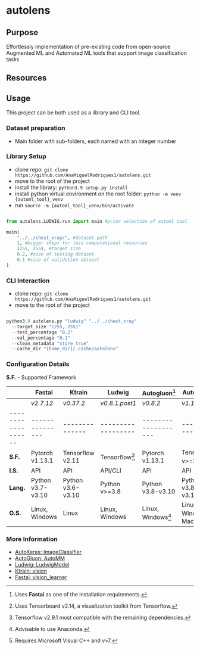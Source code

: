 # autolens

## Purpose
Effortlessly implementation of pre-existing code from open-source Augmented ML and Automated ML tools that support image classification tasks

## Resources

## Usage
This project can be both used as a library and CLI tool. 
### Dataset preparation
- Main folder with sub-folders, each named with an integer number
  
### Library Setup
- clone repo: `git clone https://github.com/AnaMiguelRodrigues1/autolens.git`
- move to the root of the project
- install the library: `python3.9 setup.py install`
- install python virtual environment on the root folder: `python -m venv {automl_tool}_venv`
- run `source -m {automl_tool}_venv/bin/activate`

````python

from autolens.LUDWIG.run import main #prior selection of automl tool

main(
    "../../chest_xray/", #dataset path 
    1, #bigger steps for less computational resources
    (255, 255), #target size
    0.2, #size of testing dataset
    0.1 #size of validation dataset
)

````

### CLI Interaction
- clone repo: `git clone https://github.com/AnaMiguelRodrigues1/autolens.git`
- move to the root of the project

````python

python3.9 autolens.py "ludwig" "../../chest_xray"
  --target_size "(255, 255)"
  --test_percentage "0.2"
  --val_percentage "0.1"
  --clean_metadata "store_true"
  --cache_dir "{home_dir}/.cache/autolens"

````

### Configuration Details
**S.F.** - Supported Framework

|                  | **Fastai**    | **Ktrain**   | **Ludwig**       | **Autogluon**[^2] | **Autokeras** |
|------------------|---------------|--------------|------------------|-------------------|---------------|
|                  | *v2.7.12*      | *v0.37.2*    | *v0.8.1.post1*   | *v0.8.2*          | *v1.1.0*       |
|------------------|---------------|--------------|------------------|-------------------|---------------|
| **S.F.**         | Pytorch v1.13.1| Tensorflow v2.11 | Tensorflow[^1] | Pytorch v1.13.1   | Tensorflow v>=2.8.0[^3] |
| **I.S.**         | API           | API          | API/CLI          | API               | API           |
| **Lang.**        | Python v3.7-v3.10 | Python v3.6-v3.10 | Python v>=3.8 | Python v3.8-v3.10 | Python v3.8-v3.11 |
| **O.S.**         | Linux, Windows | Linux        | Linux, Windows   | Linux, Windows[^4] | Linux, Windows[^5], MacOS |

[^1]: Uses Tensorboard v2.14, a visualization toolkit from Tensorflow.
[^2]: Uses **Fastai** as one of the installation requirements.
[^3]: Tensorflow v2.9.1 most compatible with the remaining dependencies.
[^4]: Advisable to use Anaconda.
[^5]: Requires Microsoft Visual C++ and v>7.

### More Information
- [AutoKeras: ImageClassifier](https://auto.gluon.ai/stable/tutorials/multimodal/multimodal_prediction/beginner_multimodal.html)
- [AutoGluon: AutoMM](https://auto.gluon.ai/stable/tutorials/multimodal/multimodal_prediction/beginner_multimodal.html)
- [Ludwig: LudwigModel](https://auto.gluon.ai/stable/tutorials/multimodal/multimodal_prediction/beginner_multimodal.html)
- [Ktrain: vision](https://amaiya.github.io/ktrain/vision/index.html)
- [Fastai: vision_learner](https://docs.fast.ai/tutorial.vision.html)
